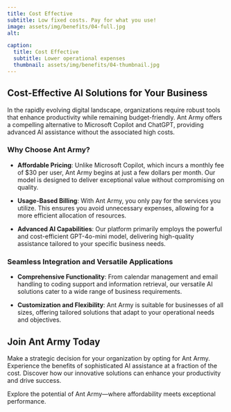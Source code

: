 ```yaml
---
title: Cost Effective
subtitle: Low fixed costs. Pay for what you use!
image: assets/img/benefits/04-full.jpg
alt: 

caption:
  title: Cost Effective
  subtitle: Lower operational expenses
  thumbnail: assets/img/benefits/04-thumbnail.jpg
---
```


## Cost-Effective AI Solutions for Your Business

In the rapidly evolving digital landscape, organizations require robust tools that enhance productivity while remaining budget-friendly. Ant Army offers a compelling alternative to Microsoft Copilot and ChatGPT, providing advanced AI assistance without the associated high costs.

### Why Choose Ant Army?

- **Affordable Pricing**: Unlike Microsoft Copilot, which incurs a monthly fee of $30 per user, Ant Army begins at just a few dollars per month. Our model is designed to deliver exceptional value without compromising on quality.

- **Usage-Based Billing**: With Ant Army, you only pay for the services you utilize. This ensures you avoid unnecessary expenses, allowing for a more efficient allocation of resources.

- **Advanced AI Capabilities**: Our platform primarily employs the powerful and cost-efficient GPT-4o-mini model, delivering high-quality assistance tailored to your specific business needs.

### Seamless Integration and Versatile Applications

- **Comprehensive Functionality**: From calendar management and email handling to coding support and information retrieval, our versatile AI solutions cater to a wide range of business requirements.

- **Customization and Flexibility**: Ant Army is suitable for businesses of all sizes, offering tailored solutions that adapt to your operational needs and objectives.

## Join Ant Army Today

Make a strategic decision for your organization by opting for Ant Army. Experience the benefits of sophisticated AI assistance at a fraction of the cost. Discover how our innovative solutions can enhance your productivity and drive success.

Explore the potential of Ant Army—where affordability meets exceptional performance.